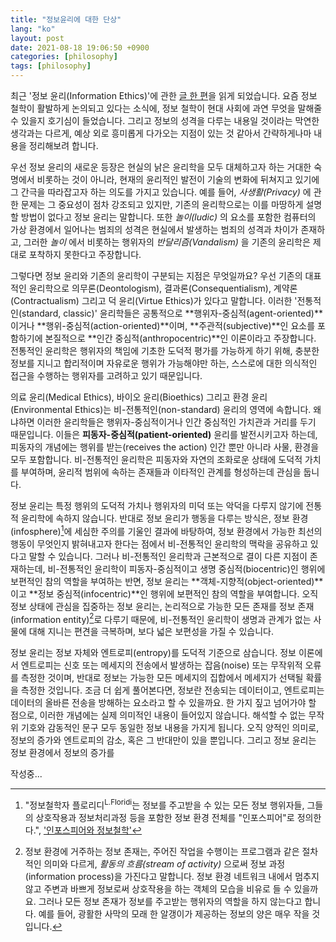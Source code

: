 ```yaml
---
title: "정보윤리에 대한 단상"
lang: "ko"
layout: post
date: 2021-08-18 19:06:50 +0900
categories: [philosophy]
tags: [philosophy]
---
```


최근 '정보 윤리(Information Ethics)'에 관한 [글 한 편](https://philpapers.org/rec/FLOIEO)을 읽게 되었습니다. 요즘 정보 철학이 활발하게 논의되고 있다는 소식에, 정보 철학이 현대 사회에 과연 무엇을 말해줄 수 있을지 호기심이 들었습니다. 그리고 정보의 성격을 다루는 내용일 것이라는 막연한 생각과는 다르게, 예상 외로 흥미롭게 다가오는 지점이 있는 것 같아서 간략하게나마 내용을 정리해보려 합니다.

우선 정보 윤리의 새로운 등장은 현실의 낡은 윤리학을 모두 대체하고자 하는 거대한 숙명에서 비롯하는 것이 아니라, 현재의 윤리적인 발전이 기술의 변화에 뒤쳐지고 있기에 그 간극을 따라잡고자 하는 의도를 가지고 있습니다. 예를 들어, _사생활(Privacy)_ 에 관한 문제는 그 중요성이 점차 강조되고 있지만, 기존의 윤리학으로는 이를 마땅하게 설명할 방법이 없다고 정보 윤리는 말합니다. 또한 _놀이(ludic)_ 의 요소를 포함한 컴퓨터의 가상 환경에서 일어나는 범죄의 성격은 현실에서 발생하는 범죄의 성격과 차이가 존재하고, 그러한 _놀이_ 에서 비롯하는 행위자의 _반달리즘(Vandalism)_ 을 기존의 윤리학은 제대로 포착하지 못한다고 주장합니다.

그렇다면 정보 윤리와 기존의 윤리학이 구분되는 지점은 무엇일까요? 우선 기존의 대표적인 윤리학으로 의무론(Deontologism), 결과론(Consequentialism), 계약론(Contractualism) 그리고 덕 윤리(Virtue Ethics)가 있다고 말합니다. 이러한 '전통적인(standard, classic)' 윤리학들은 공통적으로 **행위자-중심적(agent-oriented)**이거나 **행위-중심적(action-oriented)**이며, **주관적(subjective)**인 요소를 포함하기에 본질적으로 **인간 중심적(anthropocentric)**인 이론이라고 주장합니다. 전통적인 윤리학은 행위자의 책임에 기초한 도덕적 평가를 가능하게 하기 위해, 충분한 정보를 지니고 합리적이며 자유로운 행위가 가능해야만 하는, 스스로에 대한 의식적인 접근을 수행하는 행위자를 고려하고 있기 때문입니다.

의료 윤리(Medical Ethics), 바이오 윤리(Bioethics) 그리고 환경 윤리(Environmental Ethics)는 비-전통적인(non-standard) 윤리의 영역에 속합니다. 왜냐하면 이러한 윤리학들은 행위자-중심적이거나 인간 중심적인 가치관과 거리를 두기 때문입니다. 이들은 **피동자-중심적(patient-oriented)** 윤리를 발전시키고자 하는데, 피동자의 개념에는 행위를 받는(receives the action) 인간 뿐만 아니라 사물, 환경을 모두 포함합니다. 비-전통적인 윤리학은 피동자와 자연의 조화로운 상태에 도덕적 가치를 부여하며, 윤리적 범위에 속하는 존재들과 이타적인 관계를 형성하는데 관심을 둡니다.

정보 윤리는 특정 행위의 도덕적 가치나 행위자의 미덕 또는 악덕을 다루지 않기에 전통적 윤리학에 속하지 않습니다. 반대로 정보 윤리가 행동을 다루는 방식은, 정보 환경(infosphere)[^1]에 세심한 주의를 기울인 결과에 바탕하여, 정보 환경에서 가능한 최선의 행동이 무엇인지 밝혀내고자 한다는 점에서 비-전통적인 윤리학의 맥락을 공유하고 있다고 말할 수 있습니다. 그러나 비-전통적인 윤리학과 근본적으로 결이 다른 지점이 존재하는데, 비-전통적인 윤리학이 피동자-중심적이고 생명 중심적(biocentric)인 행위에 보편적인 참의 역할을 부여하는 반면, 정보 윤리는 **객체-지향적(object-oriented)**이고 **정보 중심적(infocentric)**인 행위에 보편적인 참의 역할을 부여합니다. 오직 정보 상태에 관심을 집중하는 정보 윤리는, 논리적으로 가능한 모든 존재를 정보 존재(information entity)[^2]로 다루기 때문에, 비-전통적인 윤리학이 생명과 관계가 없는 사물에 대해 지니는 편견을 극복하며, 보다 넓은 보편성을 가질 수 있습니다.

정보 윤리는 정보 자체와 엔트로피(entropy)를 도덕적 기준으로 삼습니다. 정보 이론에서 엔트로피는 신호 또는 메세지의 전송에서 발생하는 잡음(noise) 또는 무작위적 오류를 측정한 것이며, 반대로 정보는 가능한 모든 메세지의 집합에서 메세지가 선택될 확률을 측정한 것입니다. 조금 더 쉽게 풀어본다면, 정보란 전송되는 데이터이고, 엔트로피는 데이터의 올바른 전송을 방해하는 요소라고 할 수 있을까요. 한 가지 짚고 넘어가야 할 점으로, 이러한 개념에는 실제 의미적인 내용이 들어있지 않습니다. 해석할 수 없는 무작위 기호와 감동적인 문구 모두 동일한 정보 내용을 가지게 됩니다. 오직 양적인 의미로, 정보의 증가와 엔트로피의 감소, 혹은 그 반대만이 있을 뿐입니다. 그리고 정보 윤리는 정보 환경에서 정보의 증가를 

작성중...

[^1]: "정보철학자 플로리디<sup>L.Floridi</sup>는 정보를 주고받을 수 있는 모든 정보 행위자들, 그들의 상호작용과 정보처리과정 등을 포함한 정보 환경 전체를 "인포스피어"로 정의한다.", ['인포스피어와 정보철학'](https://horizon.kias.re.kr/18165/)
[^2]: 정보 환경에 거주하는 정보 존재는, 주어진 작업을 수행이는 프로그램과 같은 절차적인 의미와 다르게, _활동의 흐름(stream of activity)_ 으로써 정보 과정(information process)을 가진다고 말합니다. 정보 환경 네트워크 내에서 멈추지 않고 주변과 바쁘게 정보로써 상호작용을 하는 객체의 모습을 비유로 들 수 있을까요. 그러나 모든 정보 존재가 정보를 주고받는 행위자의 역할을 하지 않는다고 합니다. 예를 들어, 광활한 사막의 모래 한 알갱이가 제공하는 정보의 양은 매우 작을 것입니다.